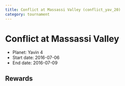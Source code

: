 ```yaml
---
title: Conflict at Massassi Valley (conflict_yav_20)
category: tournament
---
```

# Conflict at Massassi Valley

  * Planet: Yavin 4
  * Start date: 2016-07-06
  * End date: 2016-07-09

## Rewards

